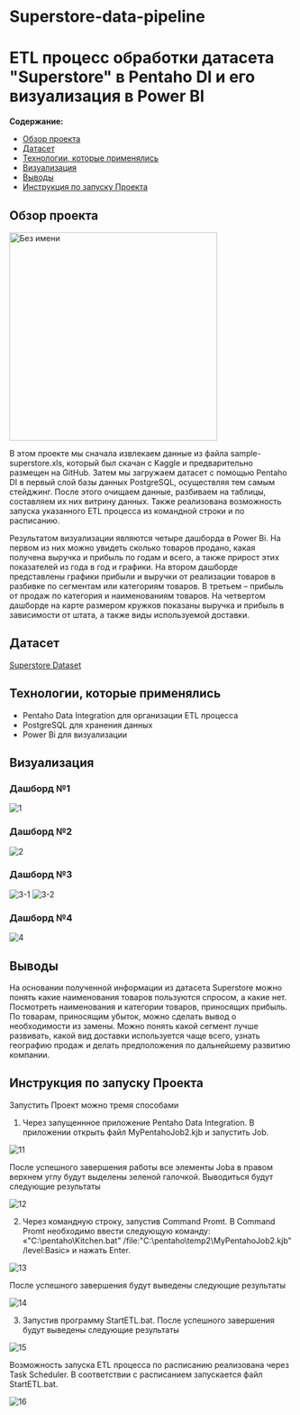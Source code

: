 # Superstore-data-pipeline
# ETL процесс обработки датасета "Superstore" в Pentaho DI и его визуализация в Power BI

**Содержание:**

* [Обзор проекта](#Обзор-проекта)
* [Датасет](#Датасет)
* [Технологии, которые применялись](#Технологии-которые-применялись)
* [Визуализация](#Визуализация)
* [Выводы](#Выводы)
* [Инструкция по запуску Проекта](#инструкция-по-запуску-проекта)

## Обзор проекта
<img width="369" alt="Без имени" src="https://user-images.githubusercontent.com/121936498/212932652-92fb9ff2-c6c2-4853-bc2e-7937b38df68a.png">

В этом проекте мы сначала извлекаем данные из файла sample-superstore.xls, который был скачан с Kaggle и предварительно размещен на GitHub. Затем мы  загружаем датасет с помощью Pentaho DI в первый слой базы данных PostgreSQL, осуществляя тем самым стейджинг. После этого очищаем данные, разбиваем на таблицы, составляем их них витрину данных. Также реализована возможность запуска указанного ETL процесса из командной строки и по расписанию. 

Результатом визуализации являются четыре дашборда в Power Bi. На первом из них можно увидеть сколько товаров продано, какая получена выручка и прибыль по годам и всего,  а также прирост этих показателей из года в год и графики. На втором дашборде представлены графики прибыли и выручки от реализации товаров в разбивке по сегментам или категориям товаров. В третьем – прибыль от продаж по категория и наименованиям товаров. На четвертом дашборде на карте размером кружков показаны выручка и прибыль в зависимости от штата, а также  виды используемой доставки. 

## Датасет

[Superstore Dataset](https://www.kaggle.com/datasets/vivek468/superstore-dataset-final)

## Технологии, которые применялись

+ Pentaho Data Integration для организации ETL процесса 
+ PostgreSQL для хранения данных
+ Power Bi для визуализации

## Визуализация
### Дашборд №1
![1](https://user-images.githubusercontent.com/121936498/212933053-f1825729-2e27-4728-adec-7fa199a40e3c.jpg)

### Дашборд №2
![2](https://user-images.githubusercontent.com/121936498/212933074-963e6452-0a7e-48bd-906c-984b90d459bf.jpg)

### Дашборд №3
![3-1](https://user-images.githubusercontent.com/121936498/212933115-cc669731-9eca-4dd7-afef-8697e8d9ff4a.jpg)
![3-2](https://user-images.githubusercontent.com/121936498/212933144-b157eec1-e9f9-460f-92ab-a86fb0efeb40.jpg)

### Дашборд №4
![4](https://user-images.githubusercontent.com/121936498/212933161-2654a93a-5bbd-409b-ae51-df7f88ac71c3.jpg)

## Выводы

На основании полученной информации из датасета Superstore можно понять какие наименования  товаров пользуются спросом, а какие нет. Посмотреть наименования и категории товаров, приносящих прибыль. По товарам, приносящим убыток, можно сделать вывод о необходимости из замены. Можно понять какой сегмент лучше развивать, какой вид доставки используется чаще всего, узнать географию продаж и делать предположения по дальнейшему развитию компании.

## Инструкция по запуску Проекта
Запустить Проект можно тремя способами
1.	Через запущеннное приложение Pentaho Data Integration. В приложении открыть файл MyPentahoJob2.kjb и запустить Job. 

![11](https://user-images.githubusercontent.com/121936498/212968004-61868b49-8f66-4255-9592-c664b465cd2b.jpg)

После успешного завершения работы все элементы Joba в правом верхнем углу будут выделены зеленой галочкой. Выводиться будут следующие результаты 

![12](https://user-images.githubusercontent.com/121936498/212968075-fc91249a-fa8b-4713-acbf-b65208c39193.jpg)

2.	Через командную строку, запустив Command Promt. В Command Promt необходимо ввести следующую команду: «"C:\pentaho\Kitchen.bat" /file:"C:\pentaho\temp2\MyPentahoJob2.kjb" /level:Basic» и нажать Enter.

![13](https://user-images.githubusercontent.com/121936498/212968230-0a31ce0d-bf6f-42f8-b4d3-32562cf11bdd.jpg)

После успешного завершения будут выведены следующие результаты 

![14](https://user-images.githubusercontent.com/121936498/212968298-401f9264-5f65-458e-aba6-5979f1bee4db.jpg)

3.	Запустив программу StartETL.bat.
После успешного завершения будут выведены следующие результаты 

![15](https://user-images.githubusercontent.com/121936498/212968330-57b748b9-06e7-4a7e-aff9-43e1e06878f3.jpg)

Возможность запуска ETL процесса по расписанию реализована через Task Scheduler. В соответствии с расписанием запускается файл StartETL.bat.

![16](https://user-images.githubusercontent.com/121936498/212982790-48e99f84-5e1d-4bb7-9b76-a9738f449dfa.jpg)

